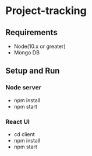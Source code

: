 # Project-tracking

## Requirements

* Node(10.x or greater)
* Mongo DB
  
## Setup and Run

### Node server

* npm install
* npm start

### React UI

* cd client
* npm install
* npm start
